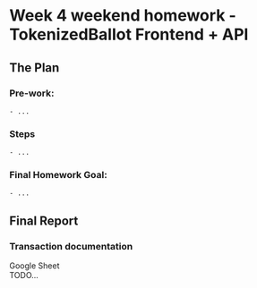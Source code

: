 # Week 4 weekend homework - TokenizedBallot Frontend + API

## The Plan

### Pre-work:
    - ...

### Steps
    - ...

### Final Homework Goal:
    - ...

## Final Report
### Transaction documentation

Google Sheet <br>
TODO...
